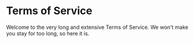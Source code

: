 # Terms of Service

Welcome to the very long and extensive Terms of Service. We won't make you stay for too long, so here it is.
